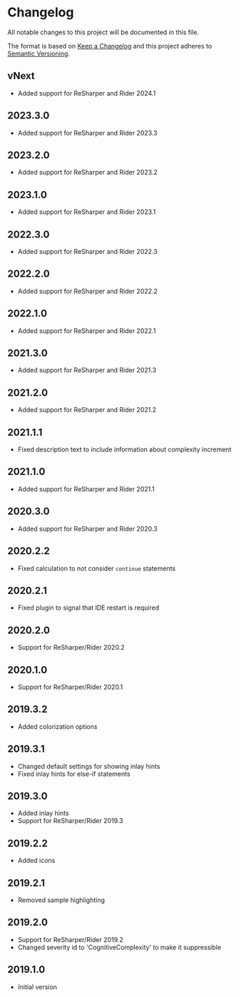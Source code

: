 # Changelog
All notable changes to this project will be documented in this file.

The format is based on [Keep a Changelog](http://keepachangelog.com/en/1.0.0/)
and this project adheres to [Semantic Versioning](http://semver.org/spec/v2.0.0.html).

## vNext
- Added support for ReSharper and Rider 2024.1

## 2023.3.0
- Added support for ReSharper and Rider 2023.3

## 2023.2.0
- Added support for ReSharper and Rider 2023.2

## 2023.1.0
- Added support for ReSharper and Rider 2023.1

## 2022.3.0
- Added support for ReSharper and Rider 2022.3

## 2022.2.0
- Added support for ReSharper and Rider 2022.2

## 2022.1.0
- Added support for ReSharper and Rider 2022.1

## 2021.3.0
- Added support for ReSharper and Rider 2021.3

## 2021.2.0
- Added support for ReSharper and Rider 2021.2

## 2021.1.1
- Fixed description text to include information about complexity increment

## 2021.1.0
- Added support for ReSharper and Rider 2021.1

## 2020.3.0
- Added support for ReSharper and Rider 2020.3

## 2020.2.2
- Fixed calculation to not consider `continue` statements 

## 2020.2.1
- Fixed plugin to signal that IDE restart is required

## 2020.2.0
- Support for ReSharper/Rider 2020.2

## 2020.1.0
- Support for ReSharper/Rider 2020.1

## 2019.3.2
- Added colorization options

## 2019.3.1
- Changed default settings for showing inlay hints
- Fixed inlay hints for else-if statements

## 2019.3.0
- Added inlay hints
- Support for ReSharper/Rider 2019.3

## 2019.2.2
- Added icons

## 2019.2.1
- Removed sample highlighting

## 2019.2.0
- Support for ReSharper/Rider 2019.2
- Changed severity id to 'CognitiveComplexity' to make it suppressible

## 2019.1.0
- Initial version
